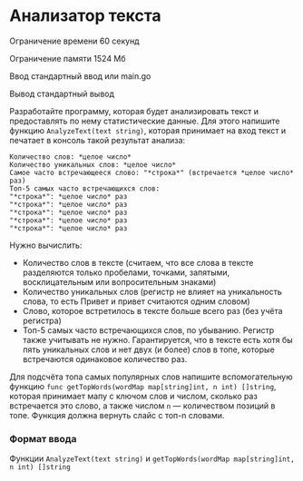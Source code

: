 # Анализатор текста

Ограничение времени	60 секунд

Ограничение памяти	1524 Мб

Ввод	стандартный ввод или main.go

Вывод	стандартный вывод

Разработайте программу, которая будет анализировать текст и предоставлять по нему статистические данные. Для этого напишите функцию `AnalyzeText(text string)`, которая принимает на вход текст и печатает в консоль такой результат анализа:
```
Количество слов: *целое число*
Количество уникальных слов: *целое число*
Самое часто встречающееся слово: "*строка*" (встречается *целое число* раз)
Топ-5 самых часто встречающихся слов:
"*строка*": *целое число* раз
"*строка*": *целое число* раз
"*строка*": *целое число* раз
"*строка*": *целое число* раз
"*строка*": *целое число* раз
```
Нужно вычислить:

  - Количество слов в тексте (считаем, что все слова в тексте разделяются только пробелами, точками, запятыми, восклицательным или вопросительным знаками)
 - Количество уникальных слов (регистр не влияет на уникальность слова, то есть Привет и привет считаются одним словом)
 - Слово, которое встретилось в тексте больше всего раз (без учёта регистра)
 - Топ-5 самых часто встречающихся слов, по убыванию. Регистр также учитывать не нужно. Гарантируется, что в тексте есть хотя бы пять уникальных слов и нет двух (и более) слов в топе, которые встречаются одинаковое количество раз.

Для подсчёта топа самых популярных слов напишите вспомогательную функцию `func getTopWords(wordMap map[string]int, n int) []string`, которая принимает мапу с ключом слов и числом, сколько раз встречается это слово, а также числом `n` — количеством позиций в топе. Функция должна вернуть слайс с топ-n словами.

### Формат ввода

Функции `AnalyzeText(text string)` и `getTopWords(wordMap map[string]int, n int) []string`